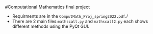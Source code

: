 #Computational Mathematics final project
- Requirments are in the `ComputMath_Proj_spring2022.pdf`./
- There are 2 main files `mathscall.py` and `mathscall2.py` each shows different methods using the PyQt GUI.
